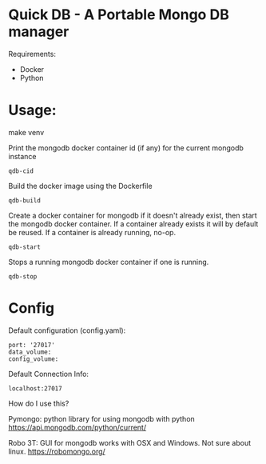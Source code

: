 # Quick DB - A Portable Mongo DB manager

Requirements:
- Docker
- Python

# Usage: #

   make venv

Print the mongodb docker container id (if any) for the current mongodb instance

    qdb-cid

Build the docker image using the Dockerfile

    qdb-build

Create a docker container for mongodb if it doesn't already exist, then start the mongodb docker container.
If a container already exists it will by default be reused. If a container is already running, no-op.

    qdb-start

Stops a running mongodb docker container if one is running.

    qdb-stop

# Config #

Default configuration (config.yaml):

    port: '27017'
    data_volume:
    config_volume:

Default Connection Info:

    localhost:27017

How do I use this? 

Pymongo: python library for using mongodb with python
    https://api.mongodb.com/python/current/

Robo 3T: GUI for mongodb works with OSX and Windows. Not sure about linux.
    https://robomongo.org/
